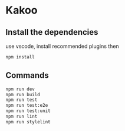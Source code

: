 # Kakoo

## Install the dependencies

use vscode, install recommended plugins
then

```bash
npm install
```

## Commands

```bash
npm run dev
npm run build
npm run test
npm run test:e2e
npm run test:unit
npm run lint
npm run stylelint
```
